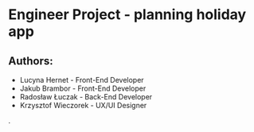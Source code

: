 # Engineer Project - planning holiday app 

## Authors: 
- Lucyna Hernet - Front-End Developer
- Jakub Brambor - Front-End Developer
- Radosław Łuczak - Back-End Developer
- Krzysztof Wieczorek - UX/UI Designer


. 
